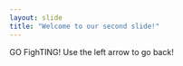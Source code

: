 ```yaml
---
layout: slide
title: "Welcome to our second slide!"
---
```

GO  FighTING!
Use the left arrow to go back!
